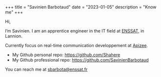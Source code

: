 +++
title = "Savinien Barbotaud"
date = "2023-01-05"
description = "Know me"
+++

Hi,

I’m Savinien. I am an apprentice engineer in the IT field at [ENSSAT](https://www.enssat.fr), in Lannion.

Currently focus on real-time communication developpement at [Apizee](https://www.apizee.com).

- My Github personal repo: https://github.com/Shahere
- My Github professional repo: https://github.com/SavinienBarbotaud

You can reach me at sbarbota@enssat.fr


